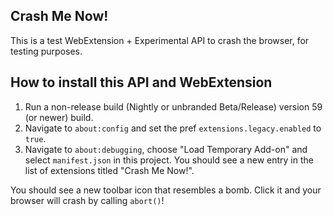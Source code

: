 ## Crash Me Now!

This is a test WebExtension + Experimental API to crash the browser, for
testing purposes.

## How to install this API and WebExtension

1. Run a non-release build (Nightly or unbranded Beta/Release) version 59
   (or newer) build.
2. Navigate to `about:config` and set the pref `extensions.legacy.enabled` to
   `true`.
3.  Navigate to `about:debugging`, choose
   "Load Temporary Add-on" and select `manifest.json`
   in this project.  You should see a new entry in the list of
   extensions titled "Crash Me Now!".

You should see a new toolbar icon that resembles a bomb.
Click it and your browser will crash by calling `abort()`!
